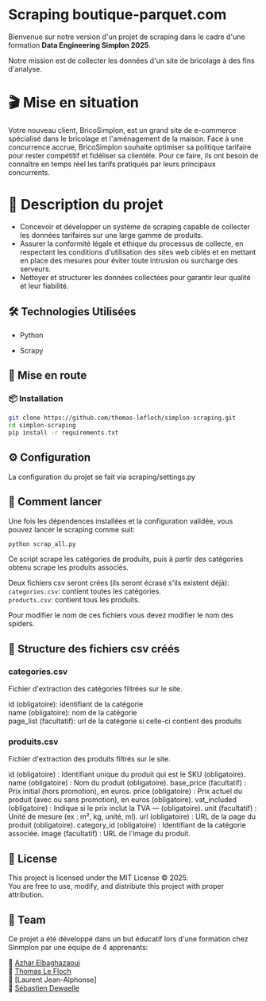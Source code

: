 # Scraping boutique-parquet.com

Bienvenue sur notre version d'un projet de scraping dans le cadre d'une formation **Data Engineering Simplon 2025**.

Notre mission est de collecter les données d'un site de bricolage à des fins d'analyse.  


# 🎬 Mise en situation

Votre nouveau client, BricoSimplon, est un grand site de e-commerce spécialisé dans le bricolage et l'aménagement de la maison. Face à une concurrence accrue, BricoSimplon souhaite optimiser sa politique tarifaire pour rester compétitif et fidéliser sa clientèle. Pour ce faire, ils ont besoin de connaître en temps réel les tarifs pratiqués par leurs principaux concurrents.  


# 📌 Description du projet

- Concevoir et développer un système de scraping capable de collecter les données tarifaires sur une large gamme de produits.
- Assurer la conformité légale et éthique du processus de collecte, en respectant les conditions d'utilisation des sites web ciblés et en mettant en place des mesures pour éviter toute intrusion ou surcharge des serveurs.
- Nettoyer et structurer les données collectées pour garantir leur qualité et leur fiabilité.  


## 🛠️ Technologies Utilisées  
  
- Python
  
- Scrapy  


## 🚀 Mise en route  
  
### 📦 Installation  
  
```bash  
git clone https://github.com/thomas-lefloch/simplon-scraping.git
cd simplon-scraping
pip install -r requirements.txt
```  

## ⚙️ Configuration

La configuration du projet se fait via scraping/settings.py  


## 🧪 Comment lancer

Une fois les dépendences installées et la configuration validée, vous pouvez lancer le scraping comme suit:

```bash
python scrap_all.py 
```
Ce script scrape les catégories de produits, puis à partir des catégories obtenu scrape les produits associés.

Deux fichiers csv seront crées (ils seront écrasé s'ils existent déjà):   
```categories.csv```: contient toutes les catégories.  
```products.csv```: contient tous les produits.  

Pour modifier le nom de ces fichiers vous devez modifier le nom des spiders.  

## 🔢 Structure des fichiers csv créés

### categories.csv
Fichier d'extraction des catégories filtrées sur le site.

id (obligatoire): identifiant de la catégorie  
name (obligatoire): nom de la catégorie  
page_list (facultatif): url de la catégorie si celle-ci contient des produits  


### produits.csv
Fichier d'extraction des produits filtrés sur le site.

id (obligatoire) : Identifiant unique du produit qui est le SKU (obligatoire).
name (obligatoire) : Nom du produit (obligatoire).
base_price (facultatif) : Prix initial (hors promotion), en euros.
price (obligatoire) : Prix actuel du produit (avec ou sans promotion), en euros (obligatoire).
vat_included (obligatoire) : Indique si le prix inclut la TVA — (obligatoire).
unit (facultatif) : Unité de mesure (ex : m², kg, unité, ml).
url (obligatoire) : URL de la page du produit (obligatoire).
category_id (obligatoire) : Identifiant de la catégorie associée.
image (facultatif) : URL de l'image du produit.  


## 📜 License

This project is licensed under the MIT License ©️ 2025.  
You are free to use, modify, and distribute this project with proper attribution.  


## 👥 Team

Ce projet a été développé dans un but éducatif lors d'une formation chez Sinmplon par une équipe de 4 apprenants:

🔗 [Azhar Elbaghazaoui](https:github.com/Azhar-ELBAGHAZAOUI)  
🔗 [Thomas Le Floch](https://github.com/thomas-lefloch)  
🔗 [Laurent Jean-Alphonse]  
🔗 [Sébastien Dewaelle](https://github.com/cebdewaelle)  
